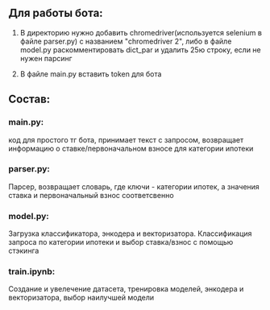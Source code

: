
## Для работы бота: 

1) В директорию нужно добавить chromedriver(используется selenium в файле parser.py) с названием "chromedriver 2",
 либо в файле model.py раскомментировать dict_par и удалить 25ю строку, если не нужен парсинг

2) В файле main.py вставить token для бота


## Состав:

### main.py: 
код для простого тг бота, принимает текст с запросом, возвращает информацию о ставке/первоначальном взносе для категории ипотеки

### parser.py:
Парсер, возвращает словарь, где ключи - категории ипотек, а значения ставка и первоначальный взнос соответсвенно

### model.py:
Загрузка классификатора, энкодера и векторизатора. Классификация запроса по категории ипотеки и выбор ставка/взнос с помощью стэкинга

### train.ipynb:
Создание и увелечение датасета, тренировка моделей, энкодера и векторизатора, выбор наилучшей модели






